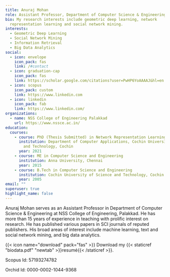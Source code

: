 ```yaml
---
title: Anuraj Mohan
role: Assistant Professor, Department of Computer Science & Engineering
bio: My research interests include geometric deep learning, network
  representation learning and social network mining.
interests:
  - Geometric Deep Learning
  - Social Network Mining
  - Information Retrieval
  - Big Data Analytics
social:
  - icon: envelope
    icon_pack: fas
    link: /#contact
  - icon: graduation-cap
    icon_pack: fas
    link: https://scholar.google.com/citations?user=PwHP6YoAAAAJ&hl=en
  - icon: scopus
    icon_pack: custom
    link: https://www.linkedin.com
  - icon: linkedin
    icon_pack: fab
    link: https://www.linkedin.com/
organizations:
  - name: NSS College of Engineering Palakkad
    url: https://www.nssce.ac.in/
education:
  courses:
    - course: PhD (Thesis Submitted) in Network Representation Learning
      institution: Department of Computer Applications, Cochin University of Science
        and Technology, Cochin
      year: 2021
    - course: ME in Computer Science and Engineering
      institution: Anna University, Chennai
      year: 2015
    - course: B.Tech in Computer Science and Engineering
      institution: Cochin University of Science and Technology, Cochin
      year: 2005
email: ""
superuser: true
highlight_name: false
---
```

Anuraj Mohan  serves as an Assistant Professor in Department of Computer Science & Engineering  at NSS College of Engineering, Palakkad. He has more than 15 years of experience in teaching with prolific interest on research. He has published various papers in SCI journals of reputed publishers. His broad areas of interest include machine learning, text and social network mining, and big data analytics.

{{< icon name="download" pack="fas" >}} Download my {{< staticref "biodata.pdf" "newtab" >}}resumé{{< /staticref >}}.

Scopus Id: 57193274782

Orchid Id: 0000-0002-1044-9368